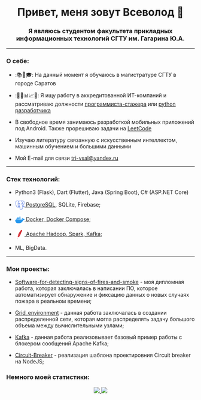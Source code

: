 <h1 align="center">Привет, меня зовут Всеволод 👋</h1>
<h3 align="center">Я являюсь студентом факультета прикладных информационных технологий СГТУ им. Гагарина Ю.А.</h3>

<!--
![Dev.to blog](https://github.com/TVsevolodA/TVsevolodA/blob/main/postgresql-color.svg)
<a><img width=25 height=25 align=center src="https://github.com/TVsevolodA/TVsevolodA/blob/main/postgresql-color.svg" />PostgreSQL</a>
-->

---

<h3>О себе:</h3>

- :📚📝🎓: На данный момент я обучаюсь в магистратуре СГТУ в городе Саратов
- :👨‍💼📊📈📁: Я ищу работу в аккредитованной ИТ-компаний и рассматриваю должности
[программиста-стажера](https://saratov.hh.ru/resume/bc0bd5ecff0db4b8600039ed1f444566644930) или
[python разработчика](https://saratov.hh.ru/resume/6ea57e36ff0db5a9a30039ed1f794f464e7037)

- В свободное время занимаюсь разработкой мобильных приложений под Android. Также прорешиваю задачи на
[LeetCode](https://leetcode.com/)
- Изучаю литературу связанную с искусственным интеллектом, машинным обучением и большими данными
- Мой E-mail для связи tri-vsal@yandex.ru

---

<h3>Cтек технологий:</h3>
<ul>
 <li>Python3 (Flask), Dart (Flutter), Java (Spring Boot), C# (ASP.NET Core)</li>
 <li>
    
   [<img width=25 height=25 align=center src="https://github.com/TVsevolodA/TVsevolodA/blob/main/postgresql-color.svg"/>&nbsp;<span align=center>PostgreSQL</span>](https://postgrespro.ru/), SQLite, Firebase;
 </li>
 <li>

   [<img width=25 height=25 align=center src="https://github.com/TVsevolodA/TVsevolodA/blob/main/docker-color.svg"/>&nbsp;<span align=center>Docker, Docker Compose</span>](https://www.docker.com/);
 </li>
  <li>

   [<img width=25 height=25 align=center src="https://github.com/TVsevolodA/TVsevolodA/blob/main/apache-color.svg"/>&nbsp;<span align=center>Apache Hadoop, Spark, Kafka</span>](https://www.apache.org/);
 </li>
 <li><span align=center>ML, BigData.</span></li>
</ul>

---

<h3>Мои проекты:</h3>
<ul>
 <li>
    
   [Software-for-detecting-signs-of-fires-and-smoke](https://github.com/TVsevolodA/Software-for-detecting-signs-of-fires-and-smoke) - моя дипломная работа, которая заключалась в написании ПО, которое автоматизирует обнаружение и фиксацию данных о новых случаях пожара в реальном времени;
 </li>
 <li>
    
   [Grid_environment](https://github.com/TVsevolodA/Grid_environment) - данная работа заключалась в создании распределенной сети, которая могла распределять задачу большого объема между вычислительными узлами;
 </li>
 <li>
   
   [Kafka](https://github.com/TVsevolodA/Kafka) - данная работа реализовывает базовый пример работы с блокером сообщений Apache Kafka;
 </li>
 <li>
    
   [Circuit-Breaker](https://github.com/TVsevolodA/Circuit-Breaker) - реализация шаблона проектировния Circuit breaker на NodeJS;
 </li>
</ul>

<!-- Блок статистики -->
<h3>Немного моей статистики:</h3>
<p align='center'>
   <a href="https://github-readme-stats.vercel.app/api?username=TVsevolodA&show_icons=true&count_private=true">
      <img height=150 src="https://github-readme-stats.vercel.app/api?username=TVsevolodA&show_icons=true&count_private=true"/>
   </a>
   <a href="https://github.com/TVsevolodA/github-readme-stats">
      <img height=150 src="https://github-readme-stats.vercel.app/api/top-langs/?username=TVsevolodA&layout=compact"/>
   </a>
</p>




<!--
**TVsevolodA/TVsevolodA** is a ✨ _special_ ✨ repository because its `README.md` (this file) appears on your GitHub profile.

Here are some ideas to get you started:

- 🔭 I’m currently working on ...
- 🌱 I’m currently learning ...
- 👯 I’m looking to collaborate on ...
- 🤔 I’m looking for help with ...
- 💬 Ask me about ...
- 📫 How to reach me: ...
- 😄 Pronouns: ...
- ⚡ Fun fact: ...
-->
